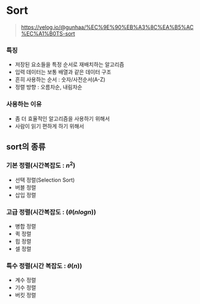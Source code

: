 # Sort

> https://velog.io/@gunhaa/%EC%9E%90%EB%A3%8C%EA%B5%AC%EC%A1%B0TS-sort


### 특징
- 저장된 요소들을 특정 순서로 재배치하는 알고리즘
- 입력 데이터는 보통 배열과 같은 데이터 구조
- 흔히 사용하는 순서 : 숫자/사전순서(A-Z)
- 정렬 방향 : 오름차순, 내림차순

### 사용하는 이유
- 좀 더 효율적인 알고리즘을 사용하기 위해서
- 사람이 읽기 편하게 하기 위해서

## sort의 종류

### 기본 정렬(시간복잡도 : $n^2$)
- 선택 정렬(Selection Sort)
- 버블 정렬
- 삽입 정렬

### 고급 정렬(시간복잡도 : ($\theta(nlogn)$)
- 병합 정렬
- 퀵 정렬
- 힙 정렬
- 셀 정렬

### 특수 정렬(시간 복잡도 : $\theta(n)$)
- 계수 정렬
- 기수 정렬
- 버킷 정렬


